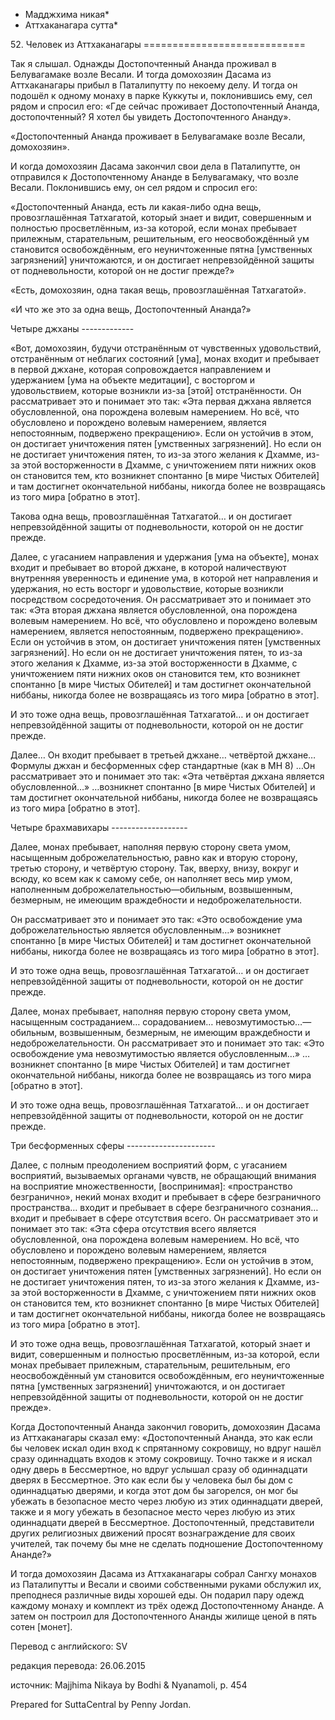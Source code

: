 * Мадджхима никая*
* Аттхаканагара сутта*

52\. Человек из Аттхаканагары
\=\=\=\=\=\=\=\=\=\=\=\=\=\=\=\=\=\=\=\=\=\=\=\=\=\=\=\=

Так я слышал\. Однажды Достопочтенный Ананда проживал в Белувагамаке возле Весали\. И тогда домохозяин Дасама из Аттхаканагары прибыл в Паталипутту по некоему делу\. И тогда он подошёл к одному монаху в парке Куккуты и, поклонившись ему, сел рядом и спросил его: «Где сейчас проживает Достопочтенный Ананда, достопочтенный? Я хотел бы увидеть Достопочтенного Ананду»\.

«Достопочтенный Ананда проживает в Белувагамаке возле Весали, домохозяин»\.

И когда домохозяин Дасама закончил свои дела в Паталипутте, он отправился к Достопочтенному Ананде в Белувагамаку, что возле Весали\. Поклонившись ему, он сел рядом и спросил его:

«Достопочтенный Ананда, есть ли какая\-либо одна вещь, провозглашённая Татхагатой, который знает и видит, совершенным и полностью просветлённым, из\-за которой, если монах пребывает прилежным, старательным, решительным, его неосвобождённый ум становится освобождённым, его неуничтоженные пятна \[умственных загрязнений\] уничтожаются, и он достигает непревзойдённой защиты от подневольности, которой он не достиг прежде?»

«Есть, домохозяин, одна такая вещь, провозглашённая Татхагатой»\.

«И что же это за одна вещь, Достопочтенный Ананда?»

Четыре джханы
\-\-\-\-\-\-\-\-\-\-\-\-\-

«Вот, домохозяин, будучи отстранённым от чувственных удовольствий, отстранённым от неблагих состояний \[ума\], монах входит и пребывает в первой джхане, которая сопровождается направлением и удержанием \[ума на объекте медитации\], с восторгом и удовольствием, которые возникли из\-за \[этой\] отстранённости\. Он рассматривает это и понимает это так: «Эта первая джхана является обусловленной, она порождена волевым намерением\. Но всё, что обусловлено и порождено волевым намерением, является непостоянным, подвержено прекращению»\. Если он устойчив в этом, он достигает уничтожения пятен \[умственных загрязнений\]\. Но если он не достигает уничтожения пятен, то из\-за этого желания к Дхамме, из\-за этой восторженности в Дхамме, с уничтожением пяти нижних оков он становится тем, кто возникнет спонтанно \[в мире Чистых Обителей\] и там достигнет окончательной ниббаны, никогда более не возвращаясь из того мира \[обратно в этот\]\.

Такова одна вещь, провозглашённая Татхагатой… и он достигает непревзойдённой защиты от подневольности, которой он не достиг прежде\.

Далее, с угасанием направления и удержания \[ума на объекте\], монах входит и пребывает во второй джхане, в которой наличествуют внутренняя уверенность и единение ума, в которой нет направления и удержания, но есть восторг и удовольствие, которые возникли посредством сосредоточения\. Он рассматривает это и понимает это так: «Эта вторая джхана является обусловленной, она порождена волевым намерением\. Но всё, что обусловлено и порождено волевым намерением, является непостоянным, подвержено прекращению»\. Если он устойчив в этом, он достигает уничтожения пятен \[умственных загрязнений\]\. Но если он не достигает уничтожения пятен, то из\-за этого желания к Дхамме, из\-за этой восторженности в Дхамме, с уничтожением пяти нижних оков он становится тем, кто возникнет спонтанно \[в мире Чистых Обителей\] и там достигнет окончательной ниббаны, никогда более не возвращаясь из того мира \[обратно в этот\]\.

И это тоже одна вещь, провозглашённая Татхагатой… и он достигает непревзойдённой защиты от подневольности, которой он не достиг прежде\.

Далее… Он входит пребывает в третьей джхане… четвёртой джхане… Формулы джхан и бесформенных сфер стандартные \(как в МН 8\) …Он рассматривает это и понимает это так: «Эта четвёртая джхана является обусловленной…» …возникнет спонтанно \[в мире Чистых Обителей\] и там достигнет окончательной ниббаны, никогда более не возвращаясь из того мира \[обратно в этот\]\.

Четыре брахмавихары
\-\-\-\-\-\-\-\-\-\-\-\-\-\-\-\-\-\-\-

Далее, монах пребывает, наполняя первую сторону света умом, насыщенным доброжелательностью, равно как и вторую сторону, третью сторону, и четвёртую сторону\. Так, вверху, внизу, вокруг и всюду, ко всем как к самому себе, он наполняет весь мир умом, наполненным доброжелательностью—обильным, возвышенным, безмерным, не имеющим враждебности и недоброжелательности\.

Он рассматривает это и понимает это так: «Это освобождение ума доброжелательностью является обусловленным…» возникнет спонтанно \[в мире Чистых Обителей\] и там достигнет окончательной ниббаны, никогда более не возвращаясь из того мира \[обратно в этот\]\.

И это тоже одна вещь, провозглашённая Татхагатой… и он достигает непревзойдённой защиты от подневольности, которой он не достиг прежде\.

Далее, монах пребывает, наполняя первую сторону света умом, насыщенным состраданием… сорадованием… невозмутимостью…—обильным, возвышенным, безмерным, не имеющим враждебности и недоброжелательности\. Он рассматривает это и понимает это так: «Это освобождение ума невозмутимостью является обусловленным…» …возникнет спонтанно \[в мире Чистых Обителей\] и там достигнет окончательной ниббаны, никогда более не возвращаясь из того мира \[обратно в этот\]\.

И это тоже одна вещь, провозглашённая Татхагатой… и он достигает непревзойдённой защиты от подневольности, которой он не достиг прежде\.

Три бесформенных сферы
\-\-\-\-\-\-\-\-\-\-\-\-\-\-\-\-\-\-\-\-\-\-

Далее, с полным преодолением восприятий форм, с угасанием восприятий, вызываемых органами чувств, не обращающий внимания на восприятие множественности, \[воспринимая\]: «пространство безгранично», некий монах входит и пребывает в сфере безграничного пространства… входит и пребывает в сфере безграничного сознания… входит и пребывает в сфере отсутствия всего\. Он рассматривает это и понимает это так: «Эта сфера отсутствия всего является обусловленной, она порождена волевым намерением\. Но всё, что обусловлено и порождено волевым намерением, является непостоянным, подвержено прекращению»\. Если он устойчив в этом, он достигает уничтожения пятен \[умственных загрязнений\]\. Но если он не достигает уничтожения пятен, то из\-за этого желания к Дхамме, из\-за этой восторженности в Дхамме, с уничтожением пяти нижних оков он становится тем, кто возникнет спонтанно \[в мире Чистых Обителей\] и там достигнет окончательной ниббаны, никогда более не возвращаясь из того мира \[обратно в этот\]\.

И это тоже одна вещь, провозглашённая Татхагатой, который знает и видит, совершенным и полностью просветлённым, из\-за которой, если монах пребывает прилежным, старательным, решительным, его неосвобождённый ум становится освобождённым, его неуничтоженные пятна \[умственных загрязнений\] уничтожаются, и он достигает непревзойдённой защиты от подневольности, которой он не достиг прежде»\.

Когда Достопочтенный Ананда закончил говорить, домохозяин Дасама из Аттхаканагары сказал ему: «Достопочтенный Ананда, это как если бы человек искал один вход к спрятанному сокровищу, но вдруг нашёл сразу одиннадцать входов к этому сокровищу\. Точно также и я искал одну дверь в Бессмертное, но вдруг услышал сразу об одиннадцати дверях в Бессмертное\. Это как если бы у человека был бы дом с одиннадцатью дверями, и когда этот дом бы загорелся, он мог бы убежать в безопасное место через любую из этих одиннадцати дверей, также и я могу убежать в безопасное место через любую из этих одиннадцати дверей в Бессмертное\. Достопочтенный, представители других религиозных движений просят вознаграждение для своих учителей, так почему бы мне не сделать подношение Достопочтенному Ананде?»

И тогда домохозяин Дасама из Аттхаканагары собрал Сангху монахов из Паталипутты и Весали и своими собственными руками обслужил их, преподнеся различные виды хорошей еды\. Он подарил пару одежд каждому монаху и комплект из трёх одежд Достопочтенному Ананде\. А затем он построил для Достопочтенного Ананды жилище ценой в пять сотен \[монет\]\.

Перевод с английского: SV

редакция перевода: 26\.06\.2015

источник: Majjhima Nikaya by Bodhi & Nyanamoli, p\. 454

Prepared for SuttaCentral by Penny Jordan\.